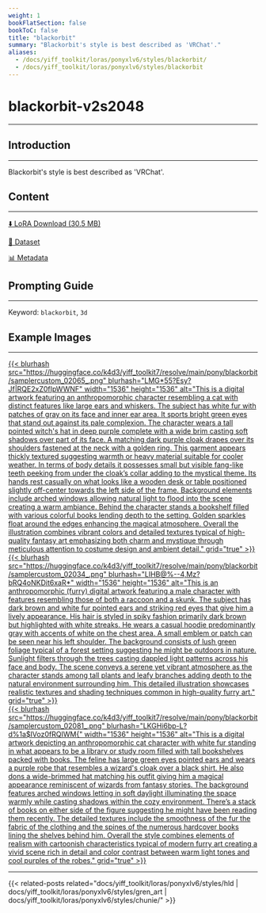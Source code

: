 ```yaml
---
weight: 1
bookFlatSection: false
bookToC: false
title: "blackorbit"
summary: "Blackorbit's style is best described as 'VRChat'."
aliases:
  - /docs/yiff_toolkit/loras/ponyxlv6/styles/blackorbit/
  - /docs/yiff_toolkit/loras/ponyxlv6/styles/blackorbit
---
```


<!--markdownlint-disable MD025 MD033 -->

# blackorbit-v2s2048

---

## Introduction

---

Blackorbit's style is best described as 'VRChat'.

## Content

---

[⬇️ LoRA Download (30.5 MB)](https://huggingface.co/k4d3/yiff_toolkit7/resolve/main/pony/blackorbit/blackorbit-v2s2048.safetensors)

[📐 Dataset](https://huggingface.co/datasets/k4d3/blackorbit)

[📊 Metadata](https://huggingface.co/k4d3/yiff_toolkit7/resolve/main/pony/blackorbit/blackorbit-v2s2048.json)

## Prompting Guide

---

Keyword: `blackorbit`, `3d`

## Example Images

---

<div class="image-grid">
  <div class="image-grid-container">
    <a href="https://huggingface.co/k4d3/yiff_toolkit7/resolve/main/pony/blackorbit/samplercustom_02065_.png">
    {{< blurhash
      src="https://huggingface.co/k4d3/yiff_toolkit7/resolve/main/pony/blackorbit/samplercustom_02065_.png"
      blurhash="LMG*55?Esy?Jf|RQE2xZ0fIpWWNF"
      width="1536"
      height="1536"
      alt="This is a digital artwork featuring an anthropomorphic character resembling a cat with distinct features like large ears and whiskers. The subject has white fur with patches of gray on its face and inner ear area. It sports bright green eyes that stand out against its pale complexion. The character wears a tall pointed witch's hat in deep purple complete with a wide brim casting soft shadows over part of its face. A matching dark purple cloak drapes over its shoulders fastened at the neck with a golden ring. This garment appears thickly textured suggesting warmth or heavy material suitable for cooler weather. In terms of body details it possesses small but visible fang-like teeth peeking from under the cloak’s collar adding to the mystical theme. Its hands rest casually on what looks like a wooden desk or table positioned slightly off-center towards the left side of the frame. Background elements include arched windows allowing natural light to flood into the scene creating a warm ambiance. Behind the character stands a bookshelf filled with various colorful books lending depth to the setting. Golden sparkles float around the edges enhancing the magical atmosphere. Overall the illustration combines vibrant colors and detailed textures typical of high-quality fantasy art emphasizing both charm and mystique through meticulous attention to costume design and ambient detail."
      grid="true"
    >}}
    </a>
    <a href="https://huggingface.co/k4d3/yiff_toolkit7/resolve/main/pony/blackorbit/samplercustom_02034_.png">
    {{< blurhash
      src="https://huggingface.co/k4d3/yiff_toolkit7/resolve/main/pony/blackorbit/samplercustom_02034_.png"
      blurhash="LIHB@%--4,Mz?bRQ4oNKDit6xaR*"
      width="1536"
      height="1536"
      alt="This is an anthropomorphic (furry) digital artwork featuring a male character with features resembling those of both a raccoon and a skunk. The subject has dark brown and white fur pointed ears and striking red eyes that give him a lively appearance. His hair is styled in spiky fashion primarily dark brown but highlighted with white streaks. He wears a casual hoodie predominantly gray with accents of white on the chest area. A small emblem or patch can be seen near his left shoulder. The background consists of lush green foliage typical of a forest setting suggesting he might be outdoors in nature. Sunlight filters through the trees casting dappled light patterns across his face and body. The scene conveys a serene yet vibrant atmosphere as the character stands among tall plants and leafy branches adding depth to the natural environment surrounding him. This detailed illustration showcases realistic textures and shading techniques common in high-quality furry art."
      grid="true"
    >}}
    </a>
  </div>
</div>

<div class="image-grid">
  <div class="image-grid-container">
    <a href="https://huggingface.co/k4d3/yiff_toolkit7/resolve/main/pony/blackorbit/samplercustom_02081_.png">
    {{< blurhash
      src="https://huggingface.co/k4d3/yiff_toolkit7/resolve/main/pony/blackorbit/samplercustom_02081_.png"
      blurhash="LKGHi6bp-L?d%1a$IVoz0fRQIWM{"
      width="1536"
      height="1536"
      alt="This is a digital artwork depicting an anthropomorphic cat character with white fur standing in what appears to be a library or study room filled with tall bookshelves packed with books. The feline has large green eyes pointed ears and wears a purple robe that resembles a wizard's cloak over a black shirt. He also dons a wide-brimmed hat matching his outfit giving him a magical appearance reminiscent of wizards from fantasy stories. The background features arched windows letting in soft daylight illuminating the space warmly while casting shadows within the cozy environment. There’s a stack of books on either side of the figure suggesting he might have been reading them recently. The detailed textures include the smoothness of the fur the fabric of the clothing and the spines of the numerous hardcover books lining the shelves behind him. Overall the style combines elements of realism with cartoonish characteristics typical of modern furry art creating a vivid scene rich in detail and color contrast between warm light tones and cool purples of the robes."
      grid="true"
    >}}
    </a>
  </div>
</div>

---

{{< related-posts related="docs/yiff_toolkit/loras/ponyxlv6/styles/hld | docs/yiff_toolkit/loras/ponyxlv6/styles/gren_art | docs/yiff_toolkit/loras/ponyxlv6/styles/chunie/" >}}
